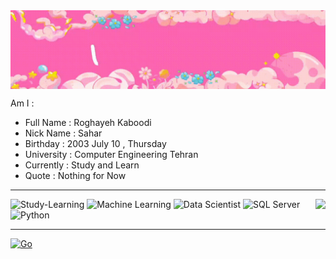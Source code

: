 <img align = "center" src = "https://github.com/Roghi-Kaboodi/Roghi-Kaboodi/blob/main/video_2024-10-10_13-53-02_2.gif" />


Am I :
- Full Name : Roghayeh Kaboodi
- Nick Name : Sahar
- Birthday : 2003 July 10 , Thursday
- University : Computer Engineering Tehran
- Currently : Study and Learn
- Quote : Nothing for Now

---------

<img align = "right" src = "https://github-readme-stats.vercel.app/api?username=Roghi-Kaboodi&show_icons=true&theme=radical" />

<img src="https://img.shields.io/badge/Study-Lerning:-pink" alt="Study-Learning">
<img src="https://img.shields.io/badge/Machine%20learning-pink" alt="Machine Learning">
<img src="https://img.shields.io/badge/Data%20Scientist-pink" alt="Data Scientist">
<img src="https://img.shields.io/badge/SQL%20Server-pink" alt="SQL Server">
<img src="https://img.shields.io/badge/Pyton-pink" alt="Python">

---------

<div style="text-align: left;">
  <a href="#top">
    <img src="https://img.shields.io/badge/Go-top-pink" alt="Go">
  </a>
</div>


